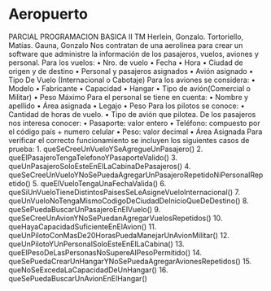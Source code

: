 # Aeropuerto
PARCIAL PROGRAMACION BASICA II TM
Herlein, Gonzalo. Tortoriello, Matías. Gauna, Gonzalo
Nos contratan de una aerolínea para crear un software que administre la información de los pasajeros, vuelos, aviones y personal. 
Para los vuelos: 
  •	Nro. de vuelo
  •	Fecha
  •	Hora
  •	Ciudad de origen y de destino
  •	Personal y pasajeros asignados
  •	Avión asignado
  •	Tipo De Vuelo (Internacional o Cabotaje)
Para los aviones se considera:
  •	Modelo
  •	Fabricante
  •	Capacidad 
  •	Hangar 
  •	Tipo de avión(Comercial o Militar)
  •	Peso Máximo
Para el personal se tiene en cuenta:
  •	Nombre y apellido
  •	Área asignada
  •	Legajo
  •	Peso
Para los pilotos se conoce:
  •	Cantidad de horas de vuelo.
  •	Tipo de avión que pilotea.
De los pasajeros nos interesa conocer:
  •	Pasaporte: valor entero
  •	Teléfono: compuesto por el código país + numero celular
  •	Peso: valor decimal
  •	Área Asignada
Para verificar el correcto funcionamiento se incluyen los siguientes casos de prueba: 
    1.	queSeCreeUnVueloYSeAgregueUnPasajero()
    2.	queElPasajeroTengaTelefonoYPasaporteValido()
    3.	queUnPasajeroSoloEsteEnElLaCabinaDePasajeros()
    4.	queSeCreeUnVueloYNoSePuedaAgregarUnPasajeroRepetidoNiPersonalRepetido()
    5.	queElVueloTengaUnaFechaValida()
    6.	queSiUnVueloTieneDistintosPaisesSeLeAsigneVueloInternacional()
    7.	queUnVueloNoTengaMismoCodigoDeCiudadDeInicioQueDeDestino()
    8.	queSePuedaBuscarUnPasajeroEnElVuelo()
    9.	queSeCreeUnAvionYNoSePuedanAgregarVuelosRepetidos()
    10.	queHayaCapacidadSuficienteEnElAvion()
    11.	queUnPilotoConMasDe20HorasPuedaManejarUnAvionMilitar()
    12.	queUnPilotoYUnPersonalSoloEsteEnElLaCabina()
    13.	queElPesoDeLasPersonasNoSupereAlPesoPermitido()
    14.	queSePuedaCrearUnHangarYNoSePuedaAgregarAvionesRepetidos()
    15.	queNoSeExcedaLaCapacidadDeUnHangar()
    16.	queSePuedaBuscarUnAvionEnElHangar()

